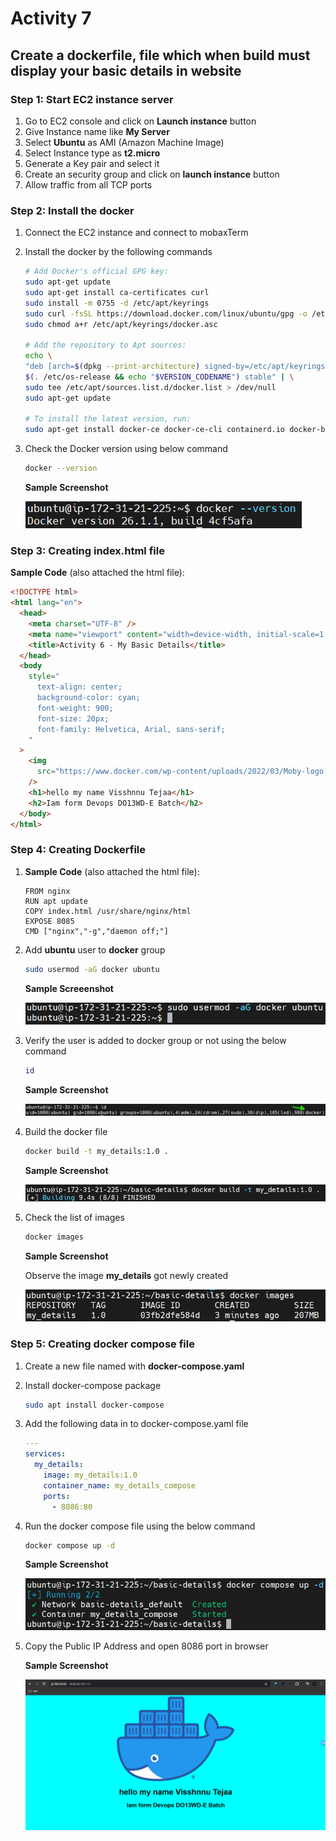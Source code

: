 # Activity 7

## Create a dockerfile, file which when build must display your basic details in website

### Step 1: Start EC2 instance server

1. Go to EC2 console and click on **Launch instance** button
2. Give Instance name like **My Server**
3. Select **Ubuntu** as AMI (Amazon Machine Image)
4. Select Instance type as **t2.micro**
5. Generate a Key pair and select it
6. Create an security group and click on **launch instance** button
7. Allow traffic from all TCP ports

### Step 2: Install the docker

1. Connect the EC2 instance and connect to mobaxTerm
2. Install the docker by the following commands

   ```bash
   # Add Docker's official GPG key:
   sudo apt-get update
   sudo apt-get install ca-certificates curl
   sudo install -m 0755 -d /etc/apt/keyrings
   sudo curl -fsSL https://download.docker.com/linux/ubuntu/gpg -o /etc/apt/keyrings/docker.asc
   sudo chmod a+r /etc/apt/keyrings/docker.asc

   # Add the repository to Apt sources:
   echo \
   "deb [arch=$(dpkg --print-architecture) signed-by=/etc/apt/keyrings/docker.asc] https://download.docker.com/linux/ubuntu \
   $(. /etc/os-release && echo "$VERSION_CODENAME") stable" | \
   sudo tee /etc/apt/sources.list.d/docker.list > /dev/null
   sudo apt-get update

   # To install the latest version, run:
   sudo apt-get install docker-ce docker-ce-cli containerd.io docker-buildx-plugin docker-compose-plugin
   ```

3. Check the Docker version using below command

   ```bash
   docker --version
   ```

   **Sample Screenshot**

   ![alt text](/images/Activity7/docker%20version.png)

### Step 3: Creating index.html file

**Sample Code** (also attached the html file):

```html
<!DOCTYPE html>
<html lang="en">
  <head>
    <meta charset="UTF-8" />
    <meta name="viewport" content="width=device-width, initial-scale=1.0" />
    <title>Activity 6 - My Basic Details</title>
  </head>
  <body
    style="
      text-align: center;
      background-color: cyan;
      font-weight: 900;
      font-size: 20px;
      font-family: Helvetica, Arial, sans-serif;
    "
  >
    <img
      src="https://www.docker.com/wp-content/uploads/2022/03/Moby-logo.png"
    />
    <h1>hello my name Visshnnu Tejaa</h1>
    <h2>Iam form Devops DO13WD-E Batch</h2>
  </body>
</html>
```

### Step 4: Creating Dockerfile

1. **Sample Code** (also attached the html file):

   ```docker
   FROM nginx
   RUN apt update
   COPY index.html /usr/share/nginx/html
   EXPOSE 8085
   CMD ["nginx","-g","daemon off;"]
   ```

2. Add **ubuntu** user to **docker** group

   ```bash
   sudo usermod -aG docker ubuntu
   ```

   **Sample Screeenshot**

   ![alt text](/images/Activity7/add_user_to_docker_grp.png)

3. Verify the user is added to docker group or not using the below command

   ```bash
   id
   ```

   **Sample Screenshot**

   ![alt text](/images/Activity7/user_docker_grp.png)

4. Build the docker file

   ```bash
   docker build -t my_details:1.0 .
   ```

   **Sample Screenshot**

   ![alt text](/images/Activity7/build.png)

5. Check the list of images

   ```bash
   docker images
   ```

   **Sample Screenshot**

   Observe the image **my_details** got newly created

   ![alt text](/images/Activity7/docker_images_1.png)

### Step 5: Creating docker compose file

1. Create a new file named with **docker-compose.yaml**

2. Install docker-compose package

   ```bash
   sudo apt install docker-compose
   ```

3. Add the following data in to docker-compose.yaml file

   ```yaml
   ---
   services:
     my_details:
       image: my_details:1.0
       container_name: my_details_compose
       ports:
         - 8086:80
   ```

4. Run the docker compose file using the below command

   ```bash
   docker compose up -d
   ```

   **Sample Screenshot**

   ![alt text](/images/Activity7/docker-compose-run.png)

5. Copy the Public IP Address and open 8086 port in browser

   **Sample Screenshot**

   ![alt text](/images/Activity7/web_page.png)
